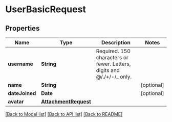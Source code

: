 # UserBasicRequest

## Properties
Name | Type | Description | Notes
------------ | ------------- | ------------- | -------------
**username** | **String** | Required. 150 characters or fewer. Letters, digits and @/./+/-/_ only. | 
**name** | **String** |  | [optional] 
**dateJoined** | **Date** |  | [optional] 
**avatar** | [**AttachmentRequest**](AttachmentRequest.md) |  | 

[[Back to Model list]](../README.md#documentation-for-models) [[Back to API list]](../README.md#documentation-for-api-endpoints) [[Back to README]](../README.md)


